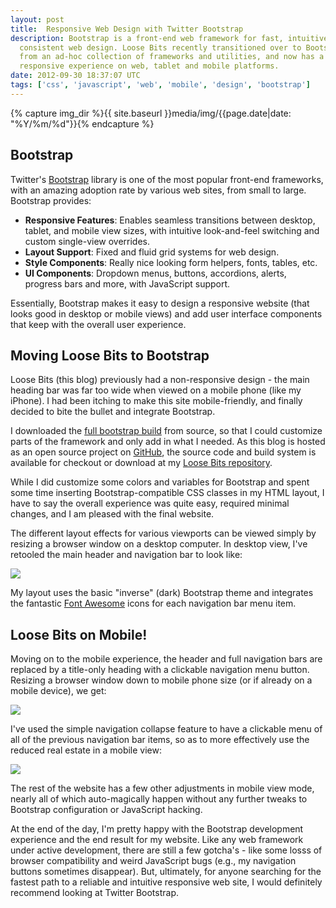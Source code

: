 ```yaml
---
layout: post
title:  Responsive Web Design with Twitter Bootstrap
description: Bootstrap is a front-end web framework for fast, intuitive and
  consistent web design. Loose Bits recently transitioned over to Bootstrap
  from an ad-hoc collection of frameworks and utilities, and now has a unified,
  responsive experience on web, tablet and mobile platforms.
date: 2012-09-30 18:37:07 UTC
tags: ['css', 'javascript', 'web', 'mobile', 'design', 'bootstrap']
---
```

{% capture img_dir %}{{ site.baseurl }}media/img/{{page.date|date: "%Y/%m/%d"}}{% endcapture %}

## Bootstrap

Twitter's [Bootstrap][bootstrap] library is one of the most popular front-end
frameworks, with an amazing adoption rate by various web sites, from small
to large.  Bootstrap provides:

* **Responsive Features**: Enables seamless transitions between desktop, tablet,
  and mobile view sizes, with intuitive look-and-feel switching and custom
  single-view overrides.
* **Layout Support**: Fixed and fluid grid systems for web design.
* **Style Components**: Really nice looking form helpers, fonts, tables, etc.
* **UI Components**: Dropdown menus, buttons, accordions, alerts, progress bars
  and more, with JavaScript support.

Essentially, Bootstrap makes it easy to design a responsive website (that looks
good in desktop or mobile views) and add user interface components that keep
with the overall user experience.

## Moving Loose Bits to Bootstrap

Loose Bits (this blog) previously had a non-responsive design - the main
heading bar was far too wide when viewed on a mobile phone (like my iPhone).
I had been itching to make this site mobile-friendly, and finally decided to
bite the bullet and integrate Bootstrap.

I downloaded the [full bootstrap build][build] from source, so that I could
customize parts of the framework and only add in what I needed. As this blog
is hosted as an open source project on [GitHub][github], the source code
and build system is available for checkout or download at my
[Loose Bits repository][lb_repo].

<!-- more start -->

While I did customize some colors and variables for Bootstrap and spent
some time inserting Bootstrap-compatible CSS classes in my HTML layout, I have
to say the overall experience was quite easy, required minimal changes, and
I am pleased with the final website.

The different layout effects for various viewports can be viewed simply by
resizing a browser window on a desktop computer. In desktop view, I've retooled
the main header and navigation bar to look like:

<div class="pull-center">
  <img class="bordered" src="{{ img_dir }}/desktop.png" />
  <p />
</div>

My layout uses the basic "inverse" (dark) Bootstrap theme and integrates the
fantastic [Font Awesome][font_awesome] icons for each navigation bar menu item.

## Loose Bits on Mobile!

Moving on to the mobile experience, the header and full navigation bars are
replaced by a title-only heading with a clickable navigation menu button.
Resizing a browser window down to mobile phone size (or if already on a mobile
device), we get:

<div class="pull-center">
  <img class="bordered" src="{{ img_dir }}/mobile.png" />
  <p />
</div>

I've used the simple navigation collapse feature to have a clickable menu of
all of the previous navigation bar items, so as to more effectively use the
reduced real estate in a mobile view:

<div class="pull-center">
  <img class="bordered" src="{{ img_dir }}/mobile-menu.png" />
  <p />
</div>

The rest of the website has a few other adjustments in mobile view mode, nearly
all of which auto-magically happen without any further tweaks to Bootstrap
configuration or JavaScript hacking.

At the end of the day, I'm pretty happy with the Bootstrap development
experience and the end result for my website.
Like any web framework under active development, there are still a few
gotcha's - like some losss of browser compatibility and weird JavaScript
bugs (e.g., my navigation buttons sometimes disappear).
But, ultimately, for anyone searching for the fastest path to a reliable and
intuitive responsive web site, I would definitely recommend looking at Twitter
Bootstrap.

[bootstrap]: http://twitter.github.com/bootstrap/
[build]: https://github.com/twitter/bootstrap
[github]: http://github.com
[lb_repo]: https://github.com/ryan-roemer/loose-bits
[font_awesome]: http://fortawesome.github.com/Font-Awesome/

<!-- more end -->
